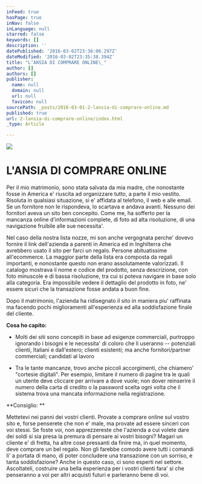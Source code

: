 ```yaml
---
inFeed: true
hasPage: true
inNav: false
inLanguage: null
starred: false
keywords: []
description: ''
datePublished: '2016-03-02T23:36:06.297Z'
dateModified: '2016-03-02T23:35:38.394Z'
title: "L’ANSIA DI COMPRARE ONLINE\_"
author: []
authors: []
publisher:
  name: null
  domain: null
  url: null
  favicon: null
sourcePath: _posts/2016-03-01-2-lansia-di-comprare-online.md
published: true
url: 2-lansia-di-comprare-online/index.html
_type: Article

---
```

![](https://s3-us-west-2.amazonaws.com/the-grid-img/p/fea19b35ee6ef778b1b07a98298cf36f476a59a1.jpg)

# L'ANSIA DI COMPRARE ONLINE 

Per il mio matrimonio, sono stata salvata da mia madre, che nonostante fosse in 
America e' riuscita ad organizzare tutto, a parte il mio vestito. Risoluta in 
qualsiasi situazione, si e' affidata al telefono, il web e alle email. Se un fornitore 
non le rispondeva, lo scartava e andava avanti. 
Nessuno dei fornitori aveva un sito ben concepito. Come me, ha sofferto per la 
mancanza online d'informazioni complete, di foto ad alta risoluzione, di una 
navigazione fruibile alle sue necessita'. 

Nel caso della nostra lista nozze, mi son 
anche vergognata perche' dovevo fornire il link dell'azienda a parenti in America 
ed in Inghilterra che avrebbero usato il sito per farci un regalo. Persone 
abituatissime all'ecommerce.  La maggior parte della lista era composta da regali importanti, e nonostante 
questo non erano assolutamente valorizzati. Il catalogo mostrava il nome e 
codice del prodotto, senza descrizione, con foto minuscole e di bassa risoluzione, 
tra cui si poteva navigare in base solo alla categoria. Era impossibile vedere il 
dettaglio del prodotto in foto, ne' essere sicuri che la transazione fosse andata a 
buon fine. 

Dopo il matrimonio, l'azienda ha ridisegnato il sito in maniera piu' raffinata ma 
facendo pochi miglioramenti all'esperienza ed alla soddisfazione finale del 
cliente. 

**Cosa ho capito:**

* Molti dei siti sono concepiti in base ad esigenze commerciali, purtroppo 
ignorando i bisogni e le necessita' di coloro che li useranno -- potenziali 
clienti, Italiani e dall'estero; clienti esistenti; ma anche fornitori/partner 
commerciali; candidati al lavoro

* Tra le tante mancanze, trovo anche piccoli accorgimenti, che chiamero' 
"cortesie digitali". Per esempio, limitare il numero di pagine tra le quali 
un utente deve cliccare per arrivare a dove vuole; non dover reinserire il 
numero della carta di credito o la password scelta ogni volta che il 
sistema trova una mancata informazione nella registrazione. 

**Consiglio: **

Mettetevi nei panni dei vostri clienti. Provate a comprare online sul 
vostro sito e, forse penserete che non e' male, ma provate ad essere 
sinceri con voi stessi. Se foste voi, non apprezzereste che l'azienda a cui 
volete dare dei soldi si sia presa la premura di pensare ai vostri bisogni? 
Magari un cliente e' di fretta, ha altre cose pressanti da finire ma, in quel 
momento, deve comprare un bel regalo. Non gli farebbe comodo avere 
tutti i comandi li' a portata di mano, di poter concludere una transazione 
con un sorriso, e tanta soddisfazione? Anche in questo caso, ci sono 
esperti nel settore. Ascoltateli, costruire una bella esperienza per i vostri 
clienti fara' si che penseranno a voi per altri acquisti futuri e parleranno 
bene di voi.